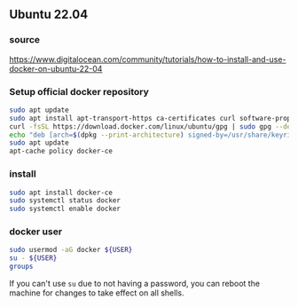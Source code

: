 ## Ubuntu 22.04
### source
https://www.digitalocean.com/community/tutorials/how-to-install-and-use-docker-on-ubuntu-22-04

### Setup official docker repository
```bash
sudo apt update
sudo apt install apt-transport-https ca-certificates curl software-properties-common
curl -fsSL https://download.docker.com/linux/ubuntu/gpg | sudo gpg --dearmor -o /usr/share/keyrings/docker-archive-keyring.gpg
echo "deb [arch=$(dpkg --print-architecture) signed-by=/usr/share/keyrings/docker-archive-keyring.gpg] https://download.docker.com/linux/ubuntu $(lsb_release -cs) stable" | sudo tee /etc/apt/sources.list.d/docker.list > /dev/null
sudo apt update
apt-cache policy docker-ce
```
### install
```bash
sudo apt install docker-ce
sudo systemctl status docker
sudo systemctl enable docker
```
### docker user
```bash
sudo usermod -aG docker ${USER}
su - ${USER}
groups
```
If you can't use `su` due to not having a password, you can reboot the machine for changes to take effect on all shells.
